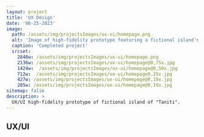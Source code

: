 ```yaml
---
layout: project
title: 'UX Design'
date: '06-25-2023'
image: 
  path: /assets/img/projectsImages/ux-ui/homepage.png
  alt: 'Image of high-fidelity prototype featuring a fictional island's  homepage for prospective users. Image containts an interactive navigational bar with a background of a beach and ocean featuring the title "Taniti".'
  caption: 'Completed project'
  srcset: 
    2848w: /assets/img/projectsImages/ux-ui/homepage.png
    2136w: /assets/img/projectsImages/ux-ui/homepage@0,75x.jpg
    1424w:  /assets/img/projectsImages/ux-ui/homepage@0,50x.jpg
    712w:  /assets/img/projectsImages/ux-ui/homepage0,25x.jpg
    427w: /assets/img/projectsImages/ux-ui/homepage@0,15x.jpg
    285w: /assets/img/projectsImages/ux-ui/homepage@0,10x.jpg
sitemap: false
description: >
  UX/UI high-fidelity prototype of fictional island of "Taniti".
---
```


## UX/UI

